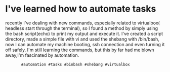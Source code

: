 # I've learned how to automate tasks

recently I've dealing with new commands, especially related to virtualbox( headless start through the terminal), so I found a method by simply using the bash script(echo)
to print my output and execute it. I've created a script directory, made a simple file with vi and used the shebang with /bin/bash, now I can automate my machine booting, ssh connection and even turning it off safely.
I'm still learning the commands, but this by far had me blown away,I'm fascinated by automation.



           #automation #tasks #binbash #shebang #virtualbox
